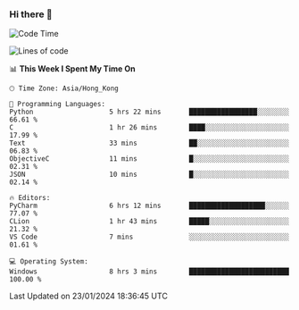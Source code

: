 ### Hi there 👋

<!--
**RoiexLee/RoiexLee** is a ✨ _special_ ✨ repository because its `README.md` (this file) appears on your GitHub profile.

Here are some ideas to get you started:

- 🔭 I’m currently working on ...
- 🌱 I’m currently learning ...
- 👯 I’m looking to collaborate on ...
- 🤔 I’m looking for help with ...
- 💬 Ask me about ...
- 📫 How to reach me: ...
- 😄 Pronouns: ...
- ⚡ Fun fact: ...
-->

<!--START_SECTION:waka-->
![Code Time](http://img.shields.io/badge/Code%20Time-473%20hrs%2014%20mins-blue)

![Lines of code](https://img.shields.io/badge/From%20Hello%20World%20I%27ve%20Written-36.7%20thousand%20lines%20of%20code-blue)

📊 **This Week I Spent My Time On** 

```text
🕑︎ Time Zone: Asia/Hong_Kong

💬 Programming Languages: 
Python                   5 hrs 22 mins       █████████████████░░░░░░░░   66.61 % 
C                        1 hr 26 mins        ████░░░░░░░░░░░░░░░░░░░░░   17.99 % 
Text                     33 mins             ██░░░░░░░░░░░░░░░░░░░░░░░   06.83 % 
ObjectiveC               11 mins             █░░░░░░░░░░░░░░░░░░░░░░░░   02.31 % 
JSON                     10 mins             █░░░░░░░░░░░░░░░░░░░░░░░░   02.14 % 

🔥 Editors: 
PyCharm                  6 hrs 12 mins       ███████████████████░░░░░░   77.07 % 
CLion                    1 hr 43 mins        █████░░░░░░░░░░░░░░░░░░░░   21.32 % 
VS Code                  7 mins              ░░░░░░░░░░░░░░░░░░░░░░░░░   01.61 % 

💻 Operating System: 
Windows                  8 hrs 3 mins        █████████████████████████   100.00 % 
```


 Last Updated on 23/01/2024 18:36:45 UTC
<!--END_SECTION:waka-->
